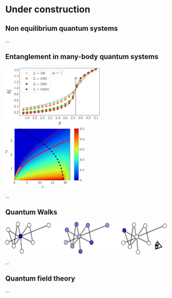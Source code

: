 # Under construction

## Non equilibrium quantum systems

...

## Entanglement in many-body quantum systems


<img src="GAP_CROSSING_ALPHA_1-1.png" alt="negativity" title="entanglement negativity" width="300" height="188" />
<img src="neg_density1-1.png" alt="negativity" title="entanglement negativity" width="246" height="188" /> 

...

## Quantum Walks
<img src="qw.png" alt="negativity" title="quantum walk" width="592" height="101" /> 

...

## Quantum field theory

...
